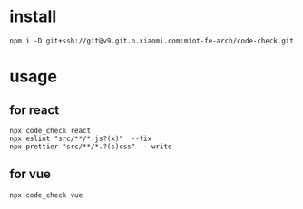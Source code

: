 # install
```
npm i -D git+ssh://git@v9.git.n.xiaomi.com:miot-fe-arch/code-check.git
```

# usage
## for react
```
npx code_check react
npx eslint "src/**/*.js?(x)"  --fix
npx prettier "src/**/*.?(s)css"  --write
```
## for vue
```
npx code_check vue
```